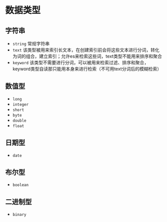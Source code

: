 # 数据类型
## 字符串
- `string` 常规字符串
- `text` 该类型被用来索引长文本，在创建索引前会将这些文本进行分词，转化为词的组合，建立索引；允许es来检索这些词，text类型不能用来排序和聚合
- `keyword` 该类型不需要进行分词，可以被用来检索过滤、排序和聚合，keyword类型自读那只能用本身来进行检索（不可用text分词后的模糊检索）
## 数值型
- `long`
- `integer`
- `short`
- `byte`
- `double`
- `float`
## 日期型
- `date`
## 布尔型
- `boolean`
## 二进制型
- `binary`
